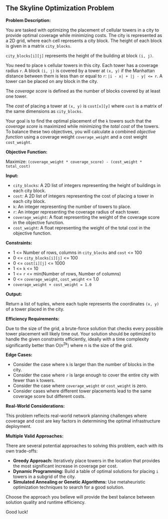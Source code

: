 ## The Skyline Optimization Problem

**Problem Description:**

You are tasked with optimizing the placement of cellular towers in a city to provide optimal coverage while minimizing costs. The city is represented as a 2D grid, where each cell represents a city block. The height of each block is given in a matrix `city_blocks`.

`city_blocks[i][j]` represents the height of the building at block `(i, j)`.

You need to place `k` cellular towers in this city. Each tower has a coverage radius `r`. A block `(i, j)` is covered by a tower at `(x, y)` if the Manhattan distance between them is less than or equal to `r`: `|i - x| + |j - y| <= r`. A tower can be placed on any block in the city.

The *coverage score* is defined as the number of blocks covered by at least one tower.

The *cost* of placing a tower at `(x, y)` is `cost[x][y]` where `cost` is a matrix of the same dimensions as `city_blocks`.

Your goal is to find the optimal placement of the `k` towers such that the *coverage score* is maximized while minimizing the *total cost* of the towers. To balance these two objectives, you will calculate a combined *objective function* using a coverage weight `coverage_weight` and a cost weight `cost_weight`.

**Objective Function:**

Maximize: `(coverage_weight * coverage_score) - (cost_weight * total_cost)`

**Input:**

*   `city_blocks`: A 2D list of integers representing the height of buildings in each city block.
*   `cost`: A 2D list of integers representing the cost of placing a tower in each city block.
*   `k`: An integer representing the number of towers to place.
*   `r`: An integer representing the coverage radius of each tower.
*   `coverage_weight`: A float representing the weight of the coverage score in the objective function.
*   `cost_weight`: A float representing the weight of the total cost in the objective function.

**Constraints:**

*   1 <= Number of rows, columns in `city_blocks` and `cost` <= 100
*   0 <= `city_blocks[i][j]` <= 100
*   0 <= `cost[i][j]` <= 1000
*   1 <= `k` <= 10
*   1 <= `r` <= min(Number of rows, Number of columns)
*   0 <= `coverage_weight`, `cost_weight` <= 1.0
*   `coverage_weight + cost_weight = 1.0`

**Output:**

Return a list of tuples, where each tuple represents the coordinates `(x, y)` of a tower placed in the city.

**Efficiency Requirements:**

Due to the size of the grid, a brute-force solution that checks every possible tower placement will likely time out. Your solution should be optimized to handle the given constraints efficiently, ideally with a time complexity significantly better than O(n<sup>2k</sup>) where n is the size of the grid.

**Edge Cases:**

*   Consider the case where `k` is larger than the number of blocks in the city.
*   Consider the case where `r` is large enough to cover the entire city with fewer than `k` towers.
*   Consider the case where `coverage_weight` or `cost_weight` is zero.
*   Consider cases where different tower placements lead to the same coverage score but different costs.

**Real-World Considerations:**

This problem reflects real-world network planning challenges where coverage and cost are key factors in determining the optimal infrastructure deployment.

**Multiple Valid Approaches:**

There are several potential approaches to solving this problem, each with its own trade-offs:

*   **Greedy Approach:** Iteratively place towers in the location that provides the most significant increase in coverage per cost.
*   **Dynamic Programming:** Build a table of optimal solutions for placing `i` towers in a subgrid of the city.
*   **Simulated Annealing or Genetic Algorithms:** Use metaheuristic optimization techniques to search for a good solution.

Choose the approach you believe will provide the best balance between solution quality and runtime efficiency.

Good luck!
